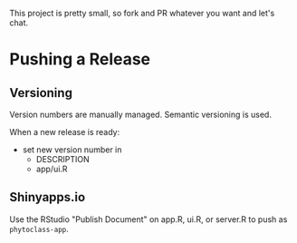 This project is pretty small, so fork and PR whatever you want and let's chat.

# Pushing a Release
## Versioning
Version numbers are manually managed.
Semantic versioning is used.

When a new release is ready:
* set new version number in
  * DESCRIPTION
  * app/ui.R
## Shinyapps.io
Use the RStudio "Publish Document" on app.R, ui.R, or server.R to push as `phytoclass-app`.
